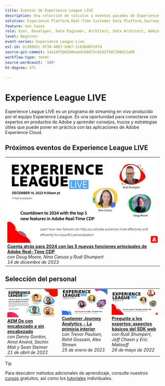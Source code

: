 ```yaml
---
title: Eventos de Experience League LIVE
description: Una colección de vínculos a eventos pasados de Experience League LIVE
solution: Experience Platform,Real-Time Customer Data Platform,Journey Optimizer,Experience Manager,Target,Audience Manager,Analytics
feature: Use Cases
role: User, Developer, Data Engineer, Architect, Data Architect, Admin, Leader
level: Beginner
event-series: Experience League Live
exl-id: bc99865c-9734-4067-bd67-1c636d8fc6f4
source-git-commit: 14a1df2b02b0eab4c86073c82627507106011a86
workflow-type: tm+mt
source-wordcount: '169'
ht-degree: 47%

---
```


# Experience League LIVE

Experience League LIVE es un programa de streaming en vivo producido por el equipo Experience League.  Es una oportunidad para conectarse con expertos en productos de Adobe y aprender consejos, trucos y estrategias útiles que puede poner en práctica con las aplicaciones de Adobe Experience Cloud.

<div id="upcoming-events">

## Próximos eventos de Experience League LIVE

<table>
<tr>
  <td style="vertical-align: top;"><a href="episodes/exl-live-episode-12-14-23.md">
      <img alt="Experience League LIVE 21 de abril" src="episodes/assets/Dec14_exl_live_banner_web_1920_WebBanner.png">
    </a>
    <div>
      <a href="episodes/exl-live-episode-12-14-23.md">
        <strong>Cuenta atrás para 2024 con las 5 nuevas funciones principales de Adobe Real-Time CDP</strong>
      </a>
      <br/><em>con Doug Moore, Nina Caruso y Rudi Shumpert</em>
      <br/><em>14 de diciembre de 2023</em>
    </div>
  </td>
</tr>
</table>


</div>

<div id="recs-overview-body-1"></div>
<div id="recs-overview-body-2"></div>
<div id="recs-overview-body-3"></div>
<div id="recs-overview-body-4"></div>
<div id="recs-overview-body-5"></div>
<div id="recs-overview-body-6"></div>

<div id="past-events">


</div>

## Selección del personal

<table style="max-width: 1214px;">

<tr>
  <td style="vertical-align: top;"><a href="episodes/exl-live-episode-04-21-22.md">
      <img alt="Experience League LIVE 21 de abril" src="assets/youtube-thumbnails/april-21-yt.jpg">
    </a>
    <div>
      <a href="/help/experience-league-live/episodes/exl-live-episode-04-21-22.md">
        <strong>AEM De con encabezado a sin encabezado</strong>
      </a>
      <br/><em>con Danny Gordon, Amol Anand, Sachin Mali y Sean Steimer</em>
      <br/><em>21 de abril de 2022</em>
    </div>
  </td>

<td style="vertical-align: top;">
    <a href="episodes/exl-live-episode-08.md">
      <img alt="Experience League LIVE ep8" src="./assets/youtube-thumbnails/jan-25-yt.jpg">
    </a>
    <div>
      <a href="episodes/exl-live-episode-08.md"><strong>Customer Journey Analytics - La primicia interior</strong></a>
      <br/><em>con Trevor Paulsen, Rohit Gossain, Alex Strawn</em>
      <br/><em>25 de enero de 2021</em>
    </div>
  </td>

<td style="vertical-align: top;">
    <a href="episodes/exl-live-episode-05-26-22.md">
      <img alt="Experience League LIVE 26 de mayo" src="assets/May26_exl_live_banner_web_1920_WebBanner.png">
    </a>
    <div>
      <a href="episodes/exl-live-episode-05-26-22.md">
        <strong>Pregunte a los expertos: aspectos básicos del SDK web</strong>
      </a>
      <br/><em>con Rudi Shumpert, Jeff Chasin y Eric Matisoff</em>
      <br/><em>26 de mayo de 2022</em>
    </div>
  </td>
  </tr>

</table>


>[!TIP]
>
>Para descubrir métodos adicionales de aprendizaje, consulte nuestros [cursos](https://experienceleague.adobe.com/?lang=es#dashboard/learning) gratuitos, así como los [tutoriales](https://experienceleague.adobe.com/docs/home-tutorials.html?lang=es) individuales.
